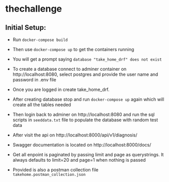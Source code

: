 # thechallenge

Initial Setup:
----------------
- Run `docker-compose build `
- Then use `docker-compose up` to get the containers running
- You will get a prompt saying `database "take_home_drf" does not exist`
- To create a database connect to adminer container on http://localhost:8080, select postgres and provide the user name and password in .env file
- Once you are logged in create take_home_drf.
- After creating database stop and run `docker-compose up` again which will create all the tables needed
- Then login back to adminer on http://localhost:8080 and run the sql scripts in `seeddata.txt` file to populate the database with random test data
- After visit the api on http://localhost:8000/api/v1/diagnosis/
- Swagger documentation is located on http://localhost:8000/docs/

- Get all enpoint is paginated by passing limit and page as querystrings. It always defaults to limit=20 and page=1 when nothing is passed
- Provided is also a postman collection file `takehome.postman_collection.json`
